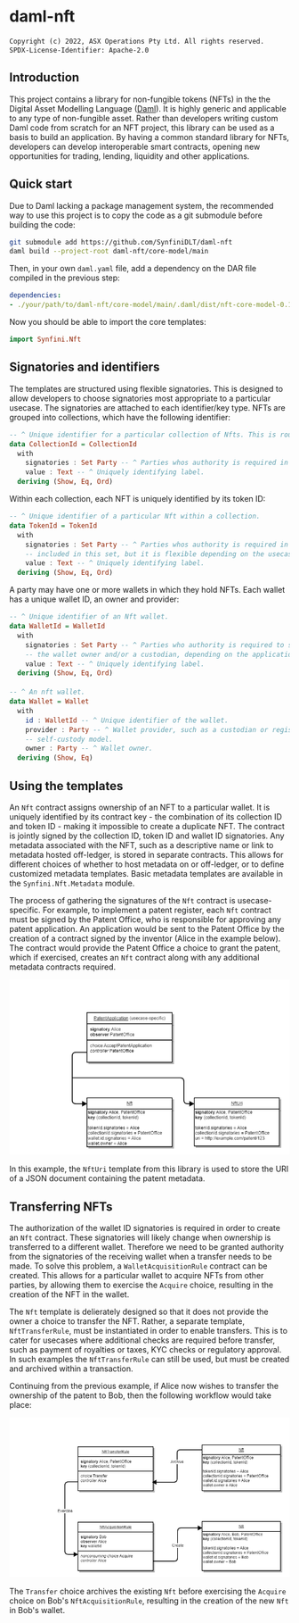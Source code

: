 # daml-nft

    Copyright (c) 2022, ASX Operations Pty Ltd. All rights reserved.
    SPDX-License-Identifier: Apache-2.0

## Introduction

This project contains a library for non-fungible tokens (NFTs) in the the Digital Asset Modelling Language
([Daml](https://daml.com)). It is highly generic and applicable to any type of non-fungible asset. Rather than
developers writing custom Daml code from scratch for an NFT project, this library can be used as a basis to build an
application. By having a common standard library for NFTs, developers can develop interoperable smart contracts, opening
new opportunities for trading, lending, liquidity and other applications.

## Quick start

Due to Daml lacking a package management system, the recommended way to use this project is to copy the code as a git
submodule before building the code:

```bash
git submodule add https://github.com/SynfiniDLT/daml-nft
daml build --project-root daml-nft/core-model/main
```

Then, in your own `daml.yaml` file, add a dependency on the DAR file compiled in the previous step:

```yaml
dependencies:
- ./your/path/to/daml-nft/core-model/main/.daml/dist/nft-core-model-0.1.0.dar
```

Now you should be able to import the core templates:

```haskell
import Synfini.Nft
```

## Signatories and identifiers

The templates are structured using flexible signatories. This is designed to allow developers to choose signatories most
appropriate to a particular usecase. The signatories are attached to each identifier/key type. NFTs are grouped into
collections, which have the following identifier:

```haskell
-- ^ Unique identifier for a particular collection of Nfts. This is roughly analgous to an ERC-721 contract address.
data CollectionId = CollectionId
  with
    signatories : Set Party -- ^ Parties whos authority is required in order to mint Nfts within the collection.
    value : Text -- ^ Uniquely identifying label.
  deriving (Show, Eq, Ord)
```

Within each collection, each NFT is uniquely identified by its token ID:

```haskell
-- ^ Unique identifier of a particular Nft within a collection.
data TokenId = TokenId
  with
    signatories : Set Party -- ^ Parties whos authority is required in order to mint the Nft. The isser will usually be
    -- included in this set, but it is flexible depending on the usecase.
    value : Text -- ^ Uniquely identifying label.
  deriving (Show, Eq, Ord)
```

A party may have one or more wallets in which they hold NFTs. Each wallet has a unique wallet ID, an owner and provider:

```haskell
-- ^ Unique identifier of an Nft wallet.
data WalletId = WalletId
  with
    signatories : Set Party -- ^ Parties who authority is required to send an Nft to a particular wallet. Can include
    -- the wallet owner and/or a custodian, depending on the application. 
    value : Text -- ^ Uniquely identifying label.
  deriving (Show, Eq, Ord)

-- ^ An nft wallet.
data Wallet = Wallet
  with
    id : WalletId -- ^ Unique identifier of the wallet.
    provider : Party -- ^ Wallet provider, such as a custodian or registry operator. Can be the same as 'owner' for a
    -- self-custody model.
    owner : Party -- ^ Wallet owner.
  deriving (Show, Eq)
```

## Using the templates

An `Nft` contract assigns ownership of an NFT to a particular wallet. It is uniquely identified by its contract key -
the combination of its collection ID and token ID - making it impossible to create a duplicate NFT. The contract is
jointly signed by the collection ID, token ID and wallet ID signatories. Any metadata associated with the NFT, such as
a descriptive name or link to metadata hosted off-ledger, is stored in separate contracts. This allows for different
choices of whether to host metadata on or off-ledger, or to define customized metadata templates. Basic metadata
templates are available in the `Synfini.Nft.Metadata` module.

The process of gathering the signatures of the `Nft` contract is usecase-specific. For example, to implement a patent
register, each `Nft` contract must be signed by the Patent Office, who is responsible for approving any patent
application. An application would be sent to the Patent Office by the creation of a contract signed by the inventor 
(Alice in the example below). The contract would provide the Patent Office a choice to grant the patent, which if
exercised, creates an `Nft` contract along with any additional metadata contracts required.

![plot](./diagrams/PatentApproval.png)

In this example, the `NftUri` template from this library is used to store the URI of a JSON document containing the
patent metadata.

## Transferring NFTs

The authorization of the wallet ID signatories is required in order to create an `Nft` contract. These signatories will
likely change when ownership is transferred to a different wallet. Therefore we need to be granted authority from the
signatories of the receiving wallet when a transfer needs to be made. To solve this problem, a `WalletAcquisitionRule`
contract can be created. This allows for a particular wallet to acquire NFTs from other parties, by allowing them to
exercise the `Acquire` choice, resulting in the creation of the NFT in the wallet.

The `Nft` template is delierately designed so that it does not provide the owner a choice to transfer the NFT. Rather,
a separate template, `NftTransferRule`, must be instantiated in order to enable transfers. This is to cater for
usecases where additional checks are required before transfer, such as payment of royalties or taxes, KYC checks or
regulatory approval. In such examples the `NftTransferRule` can still be used, but must be created and archived within
a transaction.

Continuing from the previous example, if Alice now wishes to transfer the ownership of the patent to Bob, then the
following workflow would take place:

![plot](./diagrams/NftTransfer.png)

The `Transfer` choice  archives the existing `Nft` before exercising the `Acquire` choice on Bob's
`NftAcquisitionRule`, resulting in the creation of the new `Nft` in Bob's wallet.

